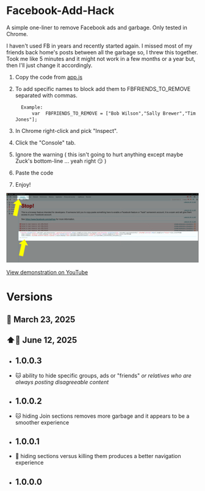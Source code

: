 
# Facebook-Add-Hack
A simple one-liner to remove Facebook ads and garbage.
Only tested in Chrome.

I haven't used FB in years and recently started again. I missed most of my friends back home's posts between all the garbage so, I threw this together.
Took me like 5 minutes and it might not work in a few months or a year but, then I'll just change it accordingly.

1. Copy the code from [app.js](app.js)
2. To add specific names to block add them to FBFRIENDS_TO_REMOVE separated with commas. 

	     Example:
			 var  FBFRIENDS_TO_REMOVE = ["Bob Wilson","Sally Brewer","Tim Jones"]; 
			 
4. In Chrome right-click and pick "Inspect".
5. Click the "Console" tab.
6. Ignore the warning ( this isn't going to hurt anything except maybe Zuck's bottom-line ... yeah right :smirk: )
7. Paste the code
8. Enjoy!

 ![Console screenshot](screenshot.png)

 [View demonstration on YouTube](https://youtu.be/YzVQJnsLHnA)
 
# Versions

## 📅 March 23, 2025
## ⬆️📅 June 12, 2025

* ## 1.0.0.3
*   🐱 ability to hide specific groups, ads or "friends" *or relatives who are always posting disagreeable content*
* ## 1.0.0.2
*   🐱 hiding Join sections removes more garbage and it appears to be a smoother experience
* ## 1.0.0.1
*   🐞 hiding sections versus killing them produces a better navigation experience 
* ## 1.0.0.0
